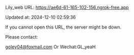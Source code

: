 Lily_web URL: https://ae6d-61-165-102-156.ngrok-free.app

Updated at: 2024-12-10 02:59:36

If you cannot open this URL, the server might be down.

Please contact: 

goley04@foxmail.com Or Wechat:GL_yeaH